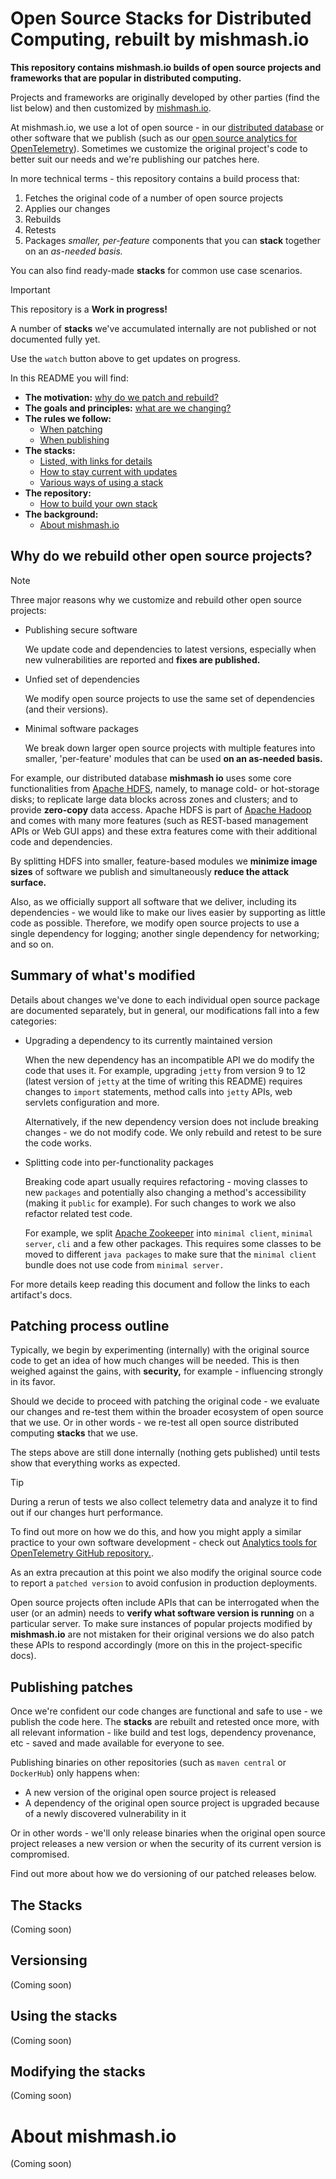# Open Source Stacks for Distributed Computing, rebuilt by mishmash.io

**This repository contains mishmash.io builds of open source projects and frameworks that are popular in distributed computing.**

Projects and frameworks are originally developed by other parties (find the list below) and then customized by [mishmash.io](https://mishmash.io).

At mishmash.io, we use a lot of open source - in our [distributed database](https://mishmash.io/docs/database) or other software that we publish (such as our [open source analytics for OpenTelemetry](https://github.com/mishmash-io/opentelemetry-server-embedded)). Sometimes we customize the original project's code to better suit our needs and we're publishing our patches here.

In more technical terms - this repository contains a build process that:
1. Fetches the original code of a number of open source projects
2. Applies our changes
3. Rebuilds
4. Retests
5. Packages *smaller, per-feature* components that you can **stack** together on an *as-needed basis.*

You can also find ready-made **stacks** for common use case scenarios.

> [!IMPORTANT]
> This repository is a **Work in progress!**
>
> A number of **stacks** we've accumulated internally are not published or not
> documented fully yet.
>
> Use the `watch` button above to get updates on progress.

In this README you will find:
- **The motivation:** [why do we patch and rebuild?](#why-do-we-rebuild-other-open-source-projects)
- **The goals and principles:** [what are we changing?](#summary-of-whats-modified)
- **The rules we follow:**
  - [When patching](#patching-process-outline)
  - [When publishing](#publishing-patches)
- **The stacks:**
  - [Listed, with links for details](#the-stacks)
  - [How to stay current with updates](#versionsing)
  - [Various ways of using a stack](#using-the-stacks)
- **The repository:**
  - [How to build your own stack](#modifying-the-stacks)
- **The background:**
  - [About mishmash.io](#about-mishmashio)

## Why do we rebuild other open source projects?

> [!NOTE]
> Three major reasons why we customize and rebuild other open source projects:
> - Publishing secure software
>   
>   We update code and dependencies to latest versions, especially when new
>   vulnerabilities are reported and **fixes are published.**   
> - Unfied set of dependencies
>   
>   We modify open source projects to use the same set of dependencies (and their versions).
> - Minimal software packages
>   
>   We break down larger open source projects with multiple features into
>   smaller, 'per-feature' modules that can be used **on an as-needed basis.**

For example, our distributed database **mishmash io** uses some core functionalities from [Apache HDFS](https://hadoop.apache.org/docs/stable/hadoop-project-dist/hadoop-hdfs/HdfsDesign.html), namely, to manage cold- or hot-storage disks; to replicate large data blocks across zones and clusters; and to provide **zero-copy** data access. Apache HDFS is part of [Apache Hadoop](https://hadoop.apache.org/) and comes with many more features (such as REST-based management APIs or Web GUI apps) and these extra features come with their additional code and dependencies.

By splitting HDFS into smaller, feature-based modules we **minimize image sizes** 
of software we publish and simultaneously **reduce the attack surface.**

Also, as we officially support all software that we deliver, including its dependencies - we would like to make our lives easier by supporting as little code
as possible. Therefore, we modify open source projects to use a single dependency for logging; another single dependency for networking; and so on.

## Summary of what's modified

Details about changes we've done to each individual open source package are documented separately, but in general, our modifications fall into a few categories:

- Upgrading a dependency to its currently maintained version

  When the new dependency has an incompatible API we do modify the code that
  uses it. For example, upgrading `jetty` from version 9 to 12 (latest version of `jetty` at the time of writing this README) requires changes to `import` statements, method calls into `jetty` APIs, web servlets configuration and more.

  Alternatively, if the new dependency version does not include breaking changes - we do not modify code. We only rebuild and retest to be sure the code works.

- Splitting code into per-functionality packages

  Breaking code apart usually requires refactoring - moving classes to new
  `packages` and potentially also changing a method's accessibility (making it
  `public` for example). For such changes to work we also refactor related test code.

  For example, we split [Apache Zookeeper](https://zookeeper.apache.org/) into 
  `minimal client`, `minimal server`, `cli` and a few other packages. This requires some classes to be moved to different `java packages` to make sure that the `minimal client` bundle does not use code from `minimal server.`

For more details keep reading this document and follow the links to each artifact's docs.

## Patching process outline

Typically, we begin by experimenting (internally) with the original source code to get an idea of how much changes will be needed. This is then weighed against the gains, with **security,** for example - influencing strongly in its favor.

Should we decide to proceed with patching the original code - we evaluate our changes and re-test them within the broader ecosystem of open source that we use. Or in other words - we re-test all open source distributed computing **stacks** that we use.

The steps above are still done internally (nothing gets published) until tests show that everything works as expected.

> [!TIP]
> During a rerun of tests we also collect telemetry data and analyze it to find
> out if our changes hurt performance.
>
> To find out more on how we do this, and how you might apply a similar practice
> to your own software development - check out [Analytics tools for OpenTelemetry GitHub repository.](https://github.com/mishmash-io/opentelemetry-server-embedded).

As an extra precaution at this point we also modify the original source code to report a `patched version` to avoid confusion in production deployments.

Open source projects often include APIs that can be interrogated when the user (or an admin) needs to **verify what software version is running** on a particular server. To make sure instances of popular projects modified by **mishmash.io** are not mistaken for their original versions we do also patch these APIs to respond accordingly (more on this in the project-specific docs).

## Publishing patches

Once we're confident our code changes are functional and safe to use - we publish the code here. The **stacks** are rebuilt and retested once more, with all relevant information - like build and test logs, dependency provenance, etc - saved and made available for everyone to see.

Publishing binaries on other repositories (such as `maven central` or `DockerHub`) only happens when:

- A new version of the original open source project is released
- A dependency of the original open source project is upgraded because of a newly discovered vulnerability in it

Or in other words - we'll only release binaries when the original open source project releases a new version or when the security of its current version is compromised.

Find out more about how we do versioning of our patched releases below.

## The Stacks

(Coming soon)

## Versionsing

(Coming soon)

## Using the stacks

(Coming soon)

## Modifying the stacks

(Coming soon)

# About mishmash.io

(Coming soon)
